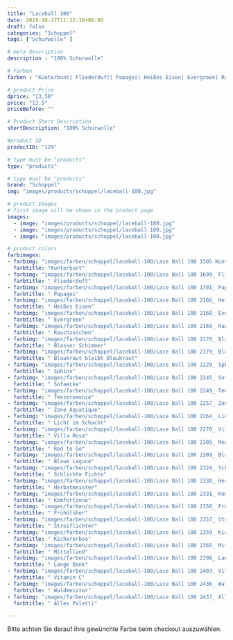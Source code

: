 ```yaml
---
title: "Laceball 100"
date: 2019-10-17T11:22:16+06:00
draft: false
categories: "Schoppel"
tags: ["Schurwolle" ] 

# meta description
description : "100% Schurwolle"

# Farben
farben : "Kunterbunt| Fliederduft| Papagei| Heißes Eisen| Evergreen| Rauchzeichen| Blasser Schimmer| Blaukraut bleibt Blaukraut| Sphinx| Sofaecke| Teezeremonie| Zone Aquatique| Licht im Schacht| Villa Rosa| Red to Go| Blaue Lagune| Schlichte Fichte| Herbstmeister| Komfortzone| Frühblüher| Streiflichter| Kichererbse| Mittelland| Lange Bank| Vitamin C| Waldmeister| Alles Paletti"

# product Price
dprice: "13,50"
price: "13.5"
priceBefore: ""

# Product Short Description
shortDescription: "100% Schurwolle"

#product ID
productID: "129"

# type must be "products"
type: "products"

# type must be "products"
brand: "Schoppel"
img: "images/products/schoppel/laceball-100.jpg"   

# product Images
# first image will be shown in the product page
images:
  - image: "images/products/schoppel/laceball-100.jpg"
  - image: "images/products/schoppel/laceball-100.jpg"
  - image: "images/products/schoppel/laceball-100.jpg"

# product colors
farbimages:
- farbimg: "images/farben/schoppel/laceball-100/Lace Ball 100 1505 Kunterbunt.jpg"	
  farbtitle: "Kunterbunt"
- farbimg: "images/farben/schoppel/laceball-100/Lace Ball 100 1699_ Fliederduft.jpg"	
  farbtitle: " Fliederduft"
- farbimg: "images/farben/schoppel/laceball-100/Lace Ball 100 1701_ Papagei.jpg"	
  farbtitle: " Papagei"
- farbimg: "images/farben/schoppel/laceball-100/Lace Ball 100 2166_ Heißes Eisen.jpg"	
  farbtitle: " Heißes Eisen"
- farbimg: "images/farben/schoppel/laceball-100/Lace Ball 100 2168_ Evergreen.jpg"	
  farbtitle: " Evergreen"
- farbimg: "images/farben/schoppel/laceball-100/Lace Ball 100 2169_ Rauchzeichen.jpg"	
  farbtitle: " Rauchzeichen"
- farbimg: "images/farben/schoppel/laceball-100/Lace Ball 100 2170_ Blasser Schimmer.jpg"	
  farbtitle: " Blasser Schimmer"
- farbimg: "images/farben/schoppel/laceball-100/Lace Ball 100 2179_ Blaukraut bleibt Blaukraut.jpg"	
  farbtitle: " Blaukraut bleibt Blaukraut"
- farbimg: "images/farben/schoppel/laceball-100/Lace Ball 100 2229_ Sphinx.jpg"	
  farbtitle: " Sphinx"
- farbimg: "images/farben/schoppel/laceball-100/Lace Ball 100 2245_ Sofaecke.jpg"	
  farbtitle: " Sofaecke"
- farbimg: "images/farben/schoppel/laceball-100/Lace Ball 100 2249_ Teezeremonie.jpg"	
  farbtitle: " Teezeremonie"
- farbimg: "images/farben/schoppel/laceball-100/Lace Ball 100 2257_ Zone Aquatique.jpg"	
  farbtitle: " Zone Aquatique"
- farbimg: "images/farben/schoppel/laceball-100/Lace Ball 100 2264_ Licht im Schacht.jpg"	
  farbtitle: " Licht im Schacht"
- farbimg: "images/farben/schoppel/laceball-100/Lace Ball 100 2270_ Villa Rosa.jpg"	
  farbtitle: " Villa Rosa"
- farbimg: "images/farben/schoppel/laceball-100/Lace Ball 100 2305_ Red to Go.jpg"	
  farbtitle: " Red to Go"
- farbimg: "images/farben/schoppel/laceball-100/Lace Ball 100 2309_ Blaue Lagune.jpg"	
  farbtitle: " Blaue Lagune"
- farbimg: "images/farben/schoppel/laceball-100/Lace Ball 100 2324_ Schlichte Fichte.jpg"	
  farbtitle: " Schlichte Fichte"
- farbimg: "images/farben/schoppel/laceball-100/Lace Ball 100 2330_ Herbstmeister.jpg"	
  farbtitle: " Herbstmeister"
- farbimg: "images/farben/schoppel/laceball-100/Lace Ball 100 2331_ Komfortzone.jpg"	
  farbtitle: " Komfortzone"
- farbimg: "images/farben/schoppel/laceball-100/Lace Ball 100 2350_ Frühblüher.jpg"	
  farbtitle: " Frühblüher"
- farbimg: "images/farben/schoppel/laceball-100/Lace Ball 100 2357_ Streiflichter.jpg"	
  farbtitle: " Streiflichter"
- farbimg: "images/farben/schoppel/laceball-100/Lace Ball 100 2359_ Kichererbse.jpg"	
  farbtitle: " Kichererbse"
- farbimg: "images/farben/schoppel/laceball-100/Lace Ball 100 2365_ Mittelland.jpg"	
  farbtitle: " Mittelland"
- farbimg: "images/farben/schoppel/laceball-100/Lace Ball 100 2398_ Lange Bank.jpg"	
  farbtitle: " Lange Bank"
- farbimg: "images/farben/schoppel/laceball-100/Lace Ball 100 2403_ Vitamin C.jpg"	
  farbtitle: " Vitamin C"
- farbimg: "images/farben/schoppel/laceball-100/Lace Ball 100 2436_ Waldmeister.jpg"	
  farbtitle: " Waldmeister"
- farbimg: "images/farben/schoppel/laceball-100/Lace Ball 100 2437_ Alles Paletti.jpg"	
  farbtitle: " Alles Paletti"

---
```


Bitte achten Sie darauf ihre gewünchte Farbe beim checkout auszuwählen.
